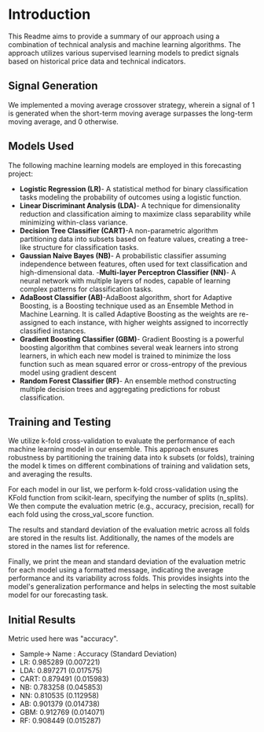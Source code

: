 # Introduction
This Readme aims to provide a summary of our approach using a combination of technical analysis and machine learning algorithms. The approach utilizes various supervised learning models to predict signals based on historical price data and technical indicators.
## Signal Generation
We implemented a moving average crossover strategy, wherein a signal of 1 is generated when the short-term moving average surpasses the long-term moving average, and 0 otherwise.
## Models Used
The following machine learning models are employed in this forecasting project:

- **Logistic Regression (LR)**- A statistical method for binary classification tasks modeling the probability of outcomes using a logistic function.
- **Linear Discriminant Analysis (LDA)**- A technique for dimensionality reduction and classification aiming to maximize class separability while minimizing within-class variance.
- **Decision Tree Classifier (CART)**-A non-parametric algorithm partitioning data into subsets based on feature values, creating a tree-like structure for classification tasks.
- **Gaussian Naive Bayes (NB)**- A probabilistic classifier assuming independence between features, often used for text classification and high-dimensional data.
 -**Multi-layer Perceptron Classifier (NN)**- A neural network with multiple layers of nodes, capable of learning complex patterns for classification tasks.
- **AdaBoost Classifier (AB)**-AdaBoost algorithm, short for Adaptive Boosting, is a Boosting technique used as an Ensemble Method in Machine Learning. It is called Adaptive Boosting as the weights are re-assigned to each instance, with higher weights assigned to incorrectly classified instances.
- **Gradient Boosting Classifier (GBM)**- Gradient Boosting is a powerful boosting algorithm that combines several weak learners into strong learners, in which each new model is trained to minimize the loss function such as mean squared error or cross-entropy of the previous model using gradient descent
- **Random Forest Classifier (RF)**- An ensemble method constructing multiple decision trees and aggregating predictions for robust classification.

## Training and Testing
We utilize k-fold cross-validation to evaluate the performance of each machine learning model in our ensemble. This approach ensures robustness by partitioning the training data into k subsets (or folds), training the model k times on different combinations of training and validation sets, and averaging the results.

For each model in our list, we perform k-fold cross-validation using the KFold function from scikit-learn, specifying the number of splits (n_splits). We then compute the evaluation metric (e.g., accuracy, precision, recall) for each fold using the cross_val_score function.

The results and standard deviation of the evaluation metric across all folds are stored in the results list. Additionally, the names of the models are stored in the names list for reference.

Finally, we print the mean and standard deviation of the evaluation metric for each model using a formatted message, indicating the average performance and its variability across folds. This provides insights into the model's generalization performance and helps in selecting the most suitable model for our forecasting task.
## Initial Results
Metric used here was "accuracy".
- Sample-> Name : Accuracy (Standard Deviation)
- LR: 0.985289 (0.007221)
- LDA: 0.897271 (0.017575)
- CART: 0.879491 (0.015983)
- NB: 0.783258 (0.045853)
- NN: 0.810535 (0.112958)
- AB: 0.901379 (0.014738)
- GBM: 0.912769 (0.014071)
- RF: 0.908449 (0.015287)
